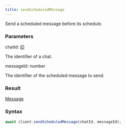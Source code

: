 ```yaml
---
title: sendScheduledMessage
---
```


Send a scheduled message before its schedule.<span class="select-none">  </span>

### Parameters 

<div class="flex flex-col gap-3"><div><div class="font-mono" id="p_chatId" data-anchor><span class="font-bold">chatId</span><span class="opacity-50">:</span> <a href="/types/id"  >ID</a></div><div class="pl-3"><div class="no-margin">

The identifier of a chat.

</div></div></div><div><div class="font-mono" id="p_messageId" data-anchor><span class="font-bold">messageId</span><span class="opacity-50">:</span> <span>number</span></div><div class="pl-3"><div class="no-margin">

The identifier of the scheduled message to send.

</div></div></div></div>

### Result 

<div class="font-mono"><a href="/types/message"  >Message</a></div>

### Syntax

```ts
await client.sendScheduledMessage(chatId, messageId);
```



